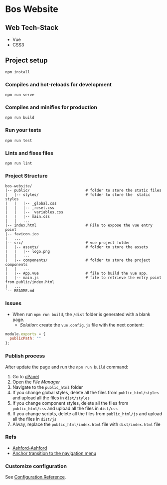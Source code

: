 # Bos Website

## Web Tech-Stack

- Vue
- CSS3

## Project setup

```
npm install
```

### Compiles and hot-reloads for development

```
npm run serve
```

### Compiles and minifies for production

```
npm run build
```

### Run your tests

```
npm run test
```

### Lints and fixes files

```
npm run lint
```

### Project Structure

```
bos-website/
|-- public/              			# folder to store the static files
|   |-- styles/			            # folder to store the  static styles
|   |	|-- _global.css
|   |	|-- _reset.css
|   |	|-- _variables.css
|   |   |-- main.css
|   |   ...
|-- index.html              		# File to expose the vue entry point
|-- favicon.ico
|   ...
|-- src/      	        			# vue project folder
|   |-- assets/			            # folder to store the assets
|   |	|-- logo.png
|   |   ...
|   |-- components/			        # folder to store the project components
|   |   ...
|   |-- App.vue			            # file to build the vue app.
|   |-- main.js			            # file to retrieve the entry point from public/index.html
|   ...
`-- README.md
```

### Issues
- When run `npm run build`, the `/dist` folder is generated with a blank page.
  - _Solution:_ create the `vue.config.js` file with the next content:

```js
module.exports = {
  publicPath: ""
};
```

### Publish process
After update the page and run the `npm run build` command:

1. Go to [cPanel](https://shared10.hostgator.co:2083/cpsess0840575723/frontend/hostgator_latam/filemanager/index.html)
2. Open the _File Manager_
3. Navigate to the `public_html` folder
4. If you change global styles, delete all the files from `public_html/styles` and upload all the files in `dist/styles`
5. If you change component styles, delete all the files from `public_html/css` and upload all the files in `dist/css`
6. If you change scripts, delete all the files from `public_html/js` and upload all the files in `dist/js`
7. Alway, replace the `public_html/index.html` file with `dist/index.html` file


### Refs

- [Ashford-Ashford](http://ashford-ashford.com)
- [Anchor transition to the navigation menu](https://codepen.io/melnik909/pen/KGxdjY?editors=1100)

### Customize configuration

See [Configuration Reference](https://cli.vuejs.org/config/).
